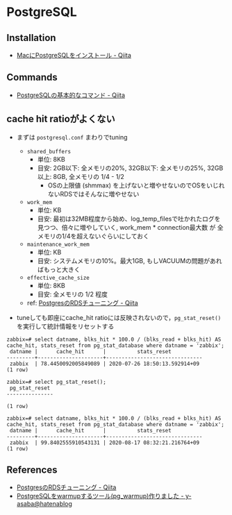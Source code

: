 # PostgreSQL

## Installation
  - [MacにPostgreSQLをインストール - Qiita](https://qiita.com/_daisuke/items/13996621cf51f835494b)

## Commands
  - [PostgreSQLの基本的なコマンド - Qiita](https://qiita.com/H-A-L/items/fe8cb0e0ee0041ff3ceb)

## cache hit ratioがよくない
- まずは `postgresql.conf` まわりでtuning
  - `shared_buffers`
    - 単位: 8KB
    - 目安: 2GB以下: 全メモリの20%, 32GB以下: 全メモリの25%, 32GB以上: 8GB, 全メモリの 1/4 - 1/2
      - OSの上限値 (shmmax) を上げないと増やせないのでOSをいじれないRDSではそんなに増やせない
  - `work_mem`
    - 単位: KB
    - 目安: 最初は32MB程度から始め、log_temp_filesで吐かれたログを見つつ、倍々に増やしていく, work_mem * connection最大数 が 全メモリの1/4を超えないぐらいにしておく
  - `maintenance_work_mem`
    - 単位: KB
    - 目安: システムメモリの10%。最大1GB, もしVACUUMの問題があればもっと大きく
  - `effective_cache_size`
    - 単位: 8KB
    - 目安: 全メモリの 1/2 程度
  - ref: [PostgresのRDSチューニング - Qiita](https://qiita.com/awakia/items/9981f37d5cbcbcd155eb)

- tuneしても即座にcache_hit ratioには反映されないので，`pg_stat_reset()`を実行して統計情報をリセットする
```
zabbix=# select datname, blks_hit * 100.0 / (blks_read + blks_hit) AS cache_hit, stats_reset from pg_stat_database where datname = 'zabbix';
 datname |      cache_hit      |          stats_reset
---------+---------------------+-------------------------------
 zabbix  | 78.4450092005849089 | 2020-07-26 18:50:13.592914+09
(1 row)

zabbix=# select pg_stat_reset();
 pg_stat_reset
---------------

(1 row)

zabbix=# select datname, blks_hit * 100.0 / (blks_read + blks_hit) AS cache_hit, stats_reset from pg_stat_database where datname = 'zabbix';
 datname |      cache_hit      |          stats_reset
---------+---------------------+-------------------------------
 zabbix  | 99.8402555910543131 | 2020-08-17 08:32:21.216764+09
(1 row)
```

## References
- [PostgresのRDSチューニング - Qiita](https://qiita.com/awakia/items/9981f37d5cbcbcd155eb)
- [PostgreSQLをwarmupするツール(pg_warmup)作りました - y-asaba@hatenablog](https://y-asaba.hatenablog.com/entry/2014/02/14/221751)